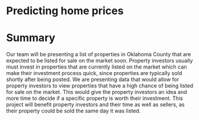 # Predicting home prices
# Summary
  Our team will be presenting a list of properties in Oklahoma County that are expected to be listed for sale on the market soon. Property investors usually must invest in properties that are currently listed on the market which can make their investment process quick, since properties are typically sold shortly after being posted. We are presenting data that would allow for property investors to view properties that have a high chance of being listed for sale on the market. This would give the property investors an idea and more time to decide if a specific property is worth their investment. This project will benefit property investors and their time as well as sellers, as their property could be sold the same day it was listed. 
